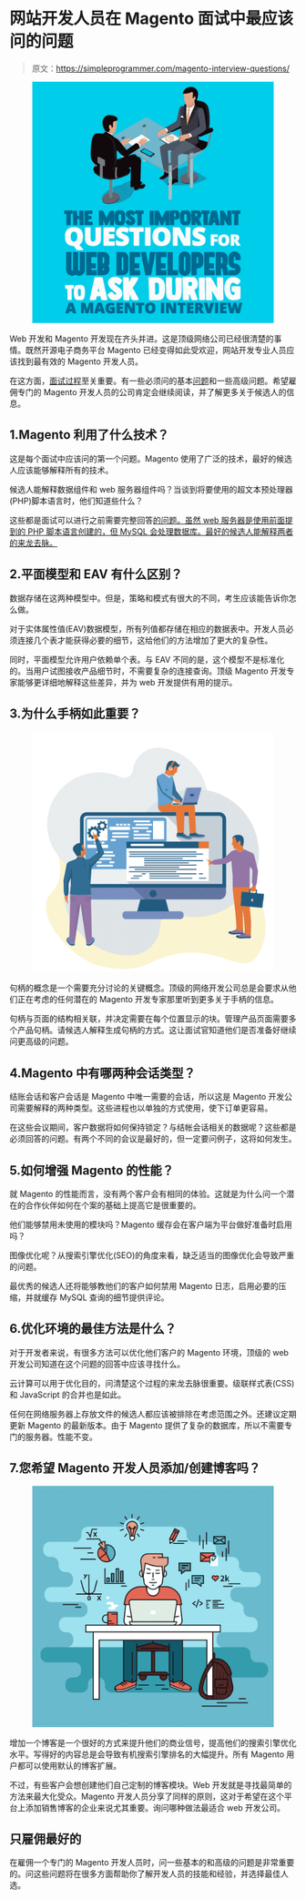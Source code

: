 # 网站开发人员在 Magento 面试中最应该问的问题

> 原文：<https://simpleprogrammer.com/magento-interview-questions/>

<figure class="alignright is-resized">

![](img/509ebf26dd0fdfe6578c8b9287745dd4.png)

</figure>

Web 开发和 Magento 开发现在齐头并进。这是顶级网络公司已经很清楚的事情。既然开源电子商务平台 Magento 已经变得如此受欢迎，网站开发专业人员应该找到最有效的 Magento 开发人员。

在这方面，[面试过程](https://simpleprogrammer.com/coding-interview-preparation/)至关重要。有一些必须问的基本[问题](https://simpleprogrammer.com/programming-interview-questions/)和一些高级问题。希望雇佣专门的 Magento 开发人员的公司肯定会继续阅读，并了解更多关于候选人的信息。

## 1.Magento 利用了什么技术？

这是每个面试中应该问的第一个问题。Magento 使用了广泛的技术，最好的候选人应该能够解释所有的技术。

候选人能解释数据组件和 web 服务器组件吗？当谈到将要使用的超文本预处理器(PHP)脚本语言时，他们知道些什么？

这些都是面试可以进行之前需要完整回答[的问题。虽然 web 服务器是使用前面提到的 PHP 脚本语言创建的，但 MySQL 会处理数据库。最好的候选人能解释两者的来龙去脉。](https://simpleprogrammer.com/best-tips-coding-interview/)

## 2.平面模型和 EAV 有什么区别？

数据存储在这两种模型中。但是，策略和模式有很大的不同，考生应该能告诉你怎么做。

对于实体属性值(EAV)数据模型，所有列值都存储在相应的数据表中。开发人员必须连接几个表才能获得必要的细节，这给他们的方法增加了更大的复杂性。

同时，平面模型允许用户依赖单个表。与 EAV 不同的是，这个模型不是标准化的。当用户试图接收产品细节时，不需要复杂的连接查询。顶级 Magento 开发专家能够更详细地解释这些差异，并为 web 开发提供有用的提示。

## 3.为什么手柄如此重要？

<figure class="alignright is-resized">

![](img/cd18d040ed451737797dc5dcd1d633b3.png)

</figure>

句柄的概念是一个需要充分讨论的关键概念。顶级的网络开发公司总是会要求从他们正在考虑的任何潜在的 Magento 开发专家那里听到更多关于手柄的信息。

句柄与页面的结构相关联，并决定需要在每个位置显示的块。管理产品页面需要多个产品句柄。请候选人解释生成句柄的方式。这让面试官知道他们是否准备好继续问更高级的问题。

## 4.Magento 中有哪两种会话类型？

结账会话和客户会话是 Magento 中唯一需要的会话，所以这是 Magento 开发公司需要解释的两种类型。这些进程也以单独的方式使用，使下订单更容易。

在这些会议期间，客户数据将如何保持锁定？与结帐会话相关的数据呢？这些都是必须回答的问题。有两个不同的会议是最好的，但一定要问例子，这将如何发生。

## 5.如何增强 Magento 的性能？

就 Magento 的性能而言，没有两个客户会有相同的体验。这就是为什么问一个潜在的合作伙伴如何在个案的基础上提高它是很重要的。

他们能够禁用未使用的模块吗？Magento 缓存会在客户端为平台做好准备时启用吗？

图像优化呢？从搜索引擎优化(SEO)的角度来看，缺乏适当的图像优化会导致严重的问题。

最优秀的候选人还将能够教他们的客户如何禁用 Magento 日志，启用必要的压缩，并就缓存 MySQL 查询的细节提供评论。

## 6.优化环境的最佳方法是什么？

对于开发者来说，有很多方法可以优化他们客户的 Magento 环境，顶级的 web 开发公司知道在这个问题的回答中应该寻找什么。

云计算可以用于优化目的，问清楚这个过程的来龙去脉很重要。级联样式表(CSS)和 JavaScript 的合并也是如此。

任何在网络服务器上存放文件的候选人都应该被排除在考虑范围之外。还建议定期更新 Magento 的最新版本。由于 Magento 提供了复杂的数据库，所以不需要专门的服务器。性能不变。

## 7.您希望 Magento 开发人员添加/创建博客吗？

<figure class="alignright is-resized">

![](img/515cdf2e6df07068f5d65ab81e7b5328.png)

</figure>

增加一个博客是一个很好的方式来提升他们的商业信号，提高他们的搜索引擎优化水平。写得好的内容总是会导致有机搜索引擎排名的大幅提升。所有 Magento 用户都可以使用默认的博客扩展。

不过，有些客户会想创建他们自己定制的博客模块。Web 开发就是寻找最简单的方法来最大化受众。Magento 开发人员分享了同样的原则，这对于希望在这个平台上添加销售博客的企业来说尤其重要。询问哪种做法最适合 web 开发公司。

## 只雇佣最好的

在雇佣一个专门的 Magento 开发人员时，问一些基本的和高级的问题是非常重要的。问这些问题将在很多方面帮助你了解开发人员的技能和经验，并选择最佳人选。